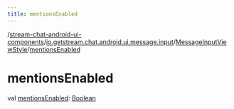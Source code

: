 ```yaml
---
title: mentionsEnabled
---
```

/[stream-chat-android-ui-components](../../index.md)/[io.getstream.chat.android.ui.message.input](../index.md)/[MessageInputViewStyle](index.md)/[mentionsEnabled](mentionsEnabled.md)  
  
  
  
# mentionsEnabled  
val [mentionsEnabled](mentionsEnabled.md): [Boolean](https://kotlinlang.org/api/latest/jvm/stdlib/kotlin/-boolean/index.html)
